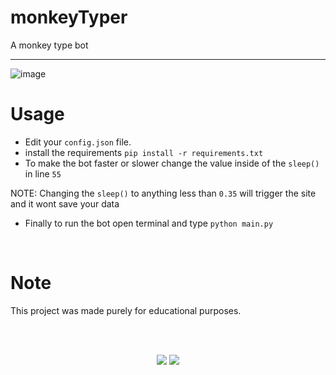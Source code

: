 # monkeyTyper
A monkey type bot

----

![image](https://github.com/unofficialdxnny/monkeyTyper/assets/82535503/b711fc75-8a89-48aa-84f4-40897c21b545)

# Usage

- Edit your `config.json` file.
- install the requirements `pip install -r requirements.txt`
- To make the bot faster or slower change the value inside of the `sleep()` in line `55`


NOTE: Changing the `sleep()` to anything less than `0.35` will trigger the site and it wont save your data  
- Finally to run the bot open terminal and type `python main.py`


<br>

# Note

This project was made purely for educational purposes.

<br><br>

<p align="center">
<a href="https://discord.gg/8WyFZF3kqn"><img src="https://dcbadge.vercel.app/api/server/8WyFZF3kqn"></a> <a href="https://instagram.com/unofficialdxnny"><img src="https://img.shields.io/badge/Instagram-E4405F?style=for-the-badge&logo=instagram&logoColor=white">


</p>
